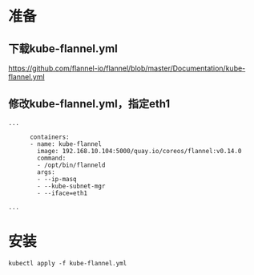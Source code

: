 # 准备
## 下载kube-flannel.yml
https://github.com/flannel-io/flannel/blob/master/Documentation/kube-flannel.yml
## 修改kube-flannel.yml，指定eth1
```
...

      containers:
      - name: kube-flannel
        image: 192.168.10.104:5000/quay.io/coreos/flannel:v0.14.0
        command:
        - /opt/bin/flanneld
        args:
        - --ip-masq
        - --kube-subnet-mgr
        - --iface=eth1

...
```

# 安装
```
kubectl apply -f kube-flannel.yml
```